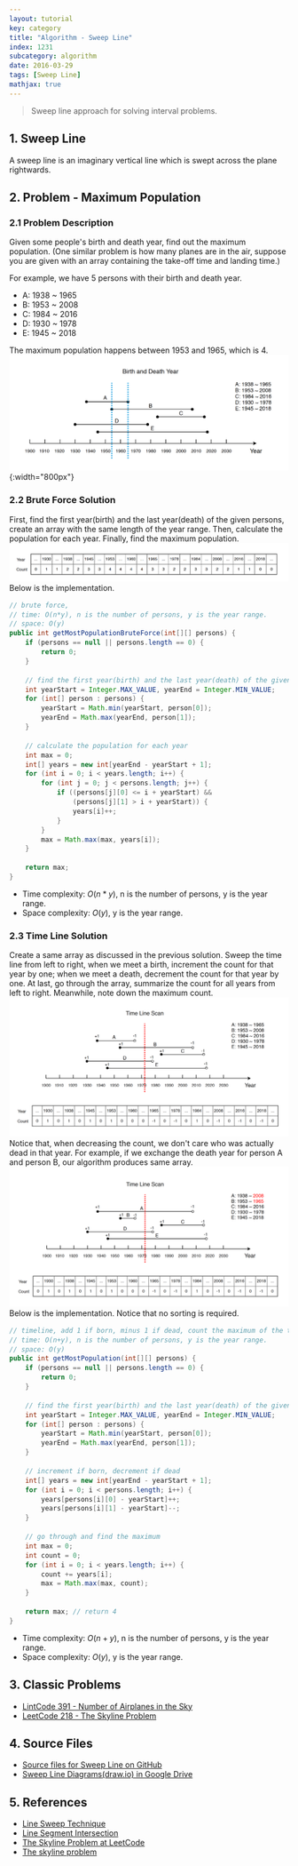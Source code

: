 ```yaml
---
layout: tutorial
key: category
title: "Algorithm - Sweep Line"
index: 1231
subcategory: algorithm
date: 2016-03-29
tags: [Sweep Line]
mathjax: true
---
```


> Sweep line approach for solving interval problems.

## 1. Sweep Line
A sweep line is an imaginary vertical line which is swept across the plane rightwards.

## 2. Problem - Maximum Population
### 2.1 Problem Description
Given some people's birth and death year, find out the maximum population. (One similar problem is how many planes are in the air, suppose you are given with an array containing the take-off time and landing time.)

For example, we have 5 persons with their birth and death year.
* A: 1938 ~ 1965
* B: 1953 ~ 2008
* C: 1984 ~ 2016
* D: 1930 ~ 1978
* E: 1945 ~ 2018

The maximum population happens between 1953 and 1965, which is 4.
![image](/assets/images/dsa/1231/birth_death_year.png){:width="800px"}  
### 2.2 Brute Force Solution
First, find the first year(birth) and the last year(death) of the given persons, create an array with the same length of the year range. Then, calculate the population for each year. Finally, find the maximum population.
![image](/assets/images/dsa/1231/brute_force.png)
Below is the implementation.
```java
// brute force,
// time: O(n*y), n is the number of persons, y is the year range.
// space: O(y)
public int getMostPopulationBruteForce(int[][] persons) {
    if (persons == null || persons.length == 0) {
        return 0;
    }

    // find the first year(birth) and the last year(death) of the given persons
    int yearStart = Integer.MAX_VALUE, yearEnd = Integer.MIN_VALUE;
    for (int[] person : persons) {
        yearStart = Math.min(yearStart, person[0]);
        yearEnd = Math.max(yearEnd, person[1]);
    }

    // calculate the population for each year
    int max = 0;
    int[] years = new int[yearEnd - yearStart + 1];
    for (int i = 0; i < years.length; i++) {
        for (int j = 0; j < persons.length; j++) {
            if ((persons[j][0] <= i + yearStart) &&
                (persons[j][1] > i + yearStart)) {
                years[i]++;
            }
        }
        max = Math.max(max, years[i]);
    }

    return max;
}
```
* Time complexity: $O(n*y)$, n is the number of persons, y is the year range.
* Space complexity: $O(y)$, y is the year range.

### 2.3 Time Line Solution
Create a same array as discussed in the previous solution. Sweep the time line from left to right, when we meet a birth, increment the count for that year by one; when we meet a death, decrement the count for that year by one. At last, go through the array, summarize the count for all years from left to right. Meanwhile, note down the maximum count.
![image](/assets/images/dsa/1231/sweep_time_line.png)
Notice that, when decreasing the count, we don't care who was actually dead in that year. For example, if we exchange the death year for person A and person B, our algorithm produces same array.
![image](/assets/images/dsa/1231/exchange_death.png)
Below is the implementation. Notice that no sorting is required.
```java
// timeline, add 1 if born, minus 1 if dead, count the maximum of the timeline.
// time: O(n+y), n is the number of persons, y is the year range.
// space: O(y)
public int getMostPopulation(int[][] persons) {
    if (persons == null || persons.length == 0) {
        return 0;
    }

    // find the first year(birth) and the last year(death) of the given persons
    int yearStart = Integer.MAX_VALUE, yearEnd = Integer.MIN_VALUE;
    for (int[] person : persons) {
        yearStart = Math.min(yearStart, person[0]);
        yearEnd = Math.max(yearEnd, person[1]);
    }

    // increment if born, decrement if dead
    int[] years = new int[yearEnd - yearStart + 1];
    for (int i = 0; i < persons.length; i++) {
        years[persons[i][0] - yearStart]++;
        years[persons[i][1] - yearStart]--;
    }

    // go through and find the maximum
    int max = 0;
    int count = 0;
    for (int i = 0; i < years.length; i++) {
        count += years[i];
        max = Math.max(max, count);
    }

    return max; // return 4
}
```
* Time complexity: $O(n+y)$, n is the number of persons, y is the year range.
* Space complexity: $O(y)$, y is the year range.

## 3. Classic Problems
* [LintCode 391 - Number of Airplanes in the Sky](https://www.lintcode.com/problem/number-of-airplanes-in-the-sky/)
* [LeetCode 218 - The Skyline Problem](https://leetcode.com/problems/the-skyline-problem/)

## 4. Source Files
* [Source files for Sweep Line on GitHub](https://github.com/jojozhuang/dsa-java/tree/master/alg-sweep-line)
* [Sweep Line Diagrams(draw.io) in Google Drive](https://drive.google.com/file/d/1qh2nqRorRfF4H89DP94aU3SeywZvI17C/view?usp=sharing)

## 5. References
* [Line Sweep Technique](https://www.hackerearth.com/practice/math/geometry/line-sweep-technique/tutorial/)
* [Line Segment Intersection](https://www.youtube.com/watch?v=dePDHVovJlE)
* [The Skyline Problem at LeetCode](https://leetcode.com/problems/the-skyline-problem/)
* [The skyline problem](https://briangordon.github.io/2014/08/the-skyline-problem.html)
